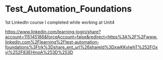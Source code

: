# Test_Automation_Foundations
1st LinkedIn course I completed while working at Unit4

https://www.linkedin.com/learning-login/share?account=115145186&forceAccount=false&redirect=https%3A%2F%2Fwww.linkedin.com%2Flearning%2Ftest-automation-foundations%3Ftrk%3Dshare_ent_url%26shareId%3DxwKKvIwhT%252FOxvj%252F83EHmoA%253D%253D
